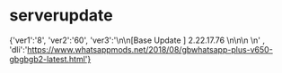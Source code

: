 # serverupdate
{'ver1':'8', 'ver2':'60', 'ver3':'\n\n[Base Update ] 2.22.17.76 \n\n\n \n' , 'dli':'https://www.whatsappmods.net/2018/08/gbwhatsapp-plus-v650-gbgbgb2-latest.html'}
